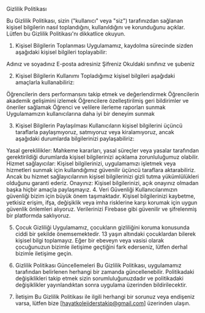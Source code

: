 Gizlilik Politikası

Bu Gizlilik Politikası, sizin ("kullanıcı" veya "siz") tarafınızdan sağlanan kişisel bilgilerin nasıl toplandığını, kullanıldığını ve korunduğunu açıklar. Lütfen bu Gizlilik Politikası'nı dikkatlice okuyun.

1. Kişisel Bilgilerin Toplanması
Uygulamamız, kaydolma sürecinde sizden aşağıdaki kişisel bilgileri toplayabilir:

Adınız ve soyadınız
E-posta adresiniz
Şifreniz
Okuldaki sınıfınız ve şubeniz

2. Kişisel Bilgilerin Kullanımı
Topladığımız kişisel bilgileri aşağıdaki amaçlarla kullanabiliriz:

Öğrencilerin ders performansını takip etmek ve değerlendirmek
Öğrencilerin akademik gelişimini izlemek
Öğrencilere özelleştirilmiş geri bildirimler ve öneriler sağlamak
Öğrenci ve velilere ilerleme raporları sunmak
Uygulamamızın kullanıcılarına daha iyi bir deneyim sunmak

3. Kişisel Bilgilerin Paylaşılması
Kullanıcıların kişisel bilgilerini üçüncü taraflarla paylaşmıyoruz, satmıyoruz veya kiralamıyoruz, ancak aşağıdaki durumlarda bilgilerinizi paylaşabiliriz:

Yasal gereklilikler: Mahkeme kararları, yasal süreçler veya yasalar tarafından gerektirildiği durumlarda kişisel bilgilerinizi açıklama zorunluluğumuz olabilir.
Hizmet sağlayıcılar: Kişisel bilgilerinizi, uygulamamızı işletmek veya hizmetleri sunmak için kullandığımız güvenilir üçüncü taraflara aktarabiliriz. Ancak bu hizmet sağlayıcılarının kişisel bilgilerinizi gizli tutma yükümlülükleri olduğunu garanti ederiz.
Onayınız: Kişisel bilgilerinizi, açık onayınız olmadan başka hiçbir amaçla paylaşmayız.
4. Veri Güvenliği
Kullanıcılarımızın güvenliği bizim için büyük önem taşımaktadır. Kişisel bilgilerinizi kaybetme, yetkisiz erişim, ifşa, değişiklik veya imha risklerine karşı korumak için uygun güvenlik önlemleri alıyoruz. Verilerinizi Firebase gibi güvenilir ve şifrelenmiş bir platformda saklıyoruz.

5. Çocuk Gizliliği
Uygulamamız, çocukların gizliliğini koruma konusunda ciddi bir şekilde önemsemektedir. 13 yaşın altındaki çocuklardan bilerek kişisel bilgi toplamayız. Eğer bir ebeveyn veya vasisi olarak çocuğunuzun bizimle iletişime geçtiğini fark ederseniz, lütfen derhal bizimle iletişime geçin.

6. Gizlilik Politikası Güncellemeleri
Bu Gizlilik Politikası, uygulamamız tarafından belirlenen herhangi bir zamanda güncellenebilir. Politikadaki değişiklikleri takip etmek sizin sorumluluğunuzdadır ve politikadaki değişiklikler yayınlandıktan sonra uygulama üzerinden bildirilecektir.

7. İletişim
Bu Gizlilik Politikası ile ilgili herhangi bir sorunuz veya endişeniz varsa, lütfen bize [hayatkolejiderstakip@gmail.com] üzerinden ulaşın.
